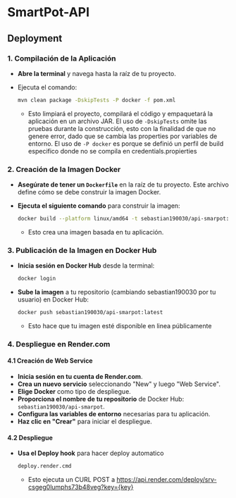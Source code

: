 # SmartPot-API

## Deployment

### 1. Compilación de la Aplicación

- **Abre la terminal** y navega hasta la raíz de tu proyecto.
- Ejecuta el comando:

  ```bash
  mvn clean package -DskipTests -P docker -f pom.xml
  ```

    - Esto limpiará el proyecto, compilará el código y empaquetará la aplicación en un archivo JAR. El uso de `-DskipTests` omite las pruebas durante la construcción, esto con la finalidad de que no genere error, dado que se cambia las properties por variables de entorno. El uso de `-P docker` es porque se definió un perfil de build especifico donde no se compila en credentials.propierties

### 2. Creación de la Imagen Docker

- **Asegúrate de tener un `Dockerfile`** en la raíz de tu proyecto. Este archivo define cómo se debe construir la imagen Docker.
- **Ejecuta el siguiente comando** para construir la imagen:

  ```bash
  docker build --platform linux/amd64 -t sebastian190030/api-smarpot:latest .
  ```

    - Esto crea una imagen basada en tu aplicación.

### 3. Publicación de la Imagen en Docker Hub

- **Inicia sesión en Docker Hub** desde la terminal:

  ```bash
  docker login
  ```

- **Sube la imagen** a tu repositorio (cambiando sebastian190030 por tu usuario) en Docker Hub:

  ```bash
  docker push sebastian190030/api-smarpot:latest
  ```

    - Esto hace que tu imagen esté disponible en linea públicamente

### 4. Despliegue en Render.com

#### 4.1 Creación de Web Service

- **Inicia sesión en tu cuenta de Render.com**.
- **Crea un nuevo servicio** seleccionando "New" y luego "Web Service".
- **Elige Docker** como tipo de despliegue.
- **Proporciona el nombre de tu repositorio** de Docker Hub: `sebastian190030/api-smarpot`.
- **Configura las variables de entorno** necesarias para tu aplicación.
- **Haz clic en "Crear"** para iniciar el despliegue.

#### 4.2 Despliegue
- **Usa el Deploy hook** para hacer deploy automatico

  ```bash
  deploy.render.cmd
  ```
  - Esto ejecuta un CURL POST a https://api.render.com/deploy/srv-csgeg0lumphs73b48veg?key={key}
